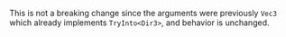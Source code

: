 This is not a breaking change since the arguments were previously `Vec3` which already implements `TryInto<Dir3>`, and behavior is unchanged.
